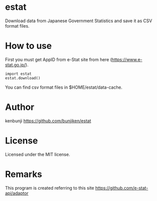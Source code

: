 # estat
Download data from Japanese Government Statistics and save it as CSV format files.

# How to use
First you must get AppID from e-Stat site from here (https://www.e-stat.go.jp/).
```
import estat
estat.download()
```
You can find csv format files in $HOME/estat/data-cache.

# Author
kenbunji
https://github.com/bunjiken/estat

# License
Licensed under the MIT license.

# Remarks
This program is created referring to this site
https://github.com/e-stat-api/adaptor

